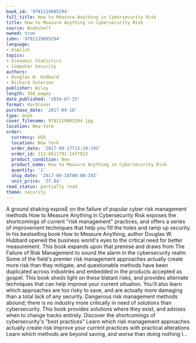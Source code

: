 ```yaml
---
book_id: '9781119085294'
full_title: How to Measure Anything in Cybersecurity Risk
title: How to Measure Anything in Cybersecurity Risk
source: Bookshelf
owned: true
isbn: '9781119085294'
language:
- English
topics:
- Economic Statistics
- Computer Security
authors:
- Douglas W. Hubbard
- Richard Seiersen
publisher: Wiley
length: 304 pages
date_published: '2016-07-25'
format: Hardcover
purchase_date: '2017-09-18'
type: book
cover_filename: 9781119085294.jpg
location: New York
order:
  currency: USD
  location: New York
  order_date: '2017-09-17T13:29:19Z'
  order_id: 113-8611791-1477823
  product_condition: New
  product_name: How to Measure Anything in Cybersecurity Risk
  quantity: '1'
  ship_date: '2017-09-18T00:08:19Z'
  unit_price: '37.84'
read_status: partially read
theme: security
---
```

A ground shaking exposE on the failure of popular cyber risk management methods How to Measure Anything in Cybersecurity Risk exposes the shortcomings of current "risk management" practices, and offers a series of improvement techniques that help you fill the holes and ramp up security. In his bestselling book How to Measure Anything, author Douglas W. Hubbard opened the business world's eyes to the critical need for better measurement. This book expands upon that premise and draws from The Failure of Risk Management to sound the alarm in the cybersecurity realm. Some of the field's premier risk management approaches actually create more risk than they mitigate, and questionable methods have been duplicated across industries and embedded in the products accepted as gospel. This book sheds light on these blatant risks, and provides alternate techniques that can help improve your current situation. You'll also learn which approaches are too risky to save, and are actually more damaging than a total lack of any security.
Dangerous risk management methods abound; there is no industry more critically in need of solutions than cybersecurity. This book provides solutions where they exist, and advises when to change tracks entirely.
Discover the shortcomings of cybersecurity's "best practices" Learn which risk management approaches actually create risk Improve your current practices with practical alterations Learn which methods are beyond saving, and worse than doing nothing I...

